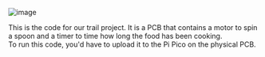 ![image](https://github.com/user-attachments/assets/1ef05082-527c-4efd-8555-686540344938)

This is the code for our trail project. It is a PCB that contains a motor to spin a spoon and a timer to time how long the food has been cooking. \
To run this code, you'd have to upload it to the Pi Pico on the physical PCB.
